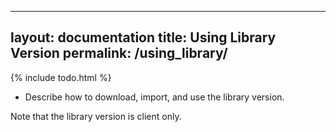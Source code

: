 ---
layout: documentation
title:  Using Library Version
permalink: /using_library/
----------------------------------------

{% include todo.html %}

* Describe how to download, import, and use the library version.

Note that the library version is client only.